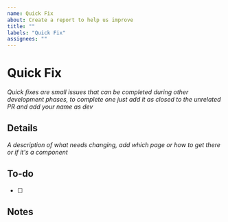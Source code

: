 ```yaml
---
name: Quick Fix
about: Create a report to help us improve
title: ""
labels: "Quick Fix"
assignees: ""
---
```


# Quick Fix
_Quick fixes are small issues that can be completed during other development phases, to complete one just add it as closed to the unrelated PR and add your name as dev_

## Details
_A description of what needs changing, add which page or how to get there or if it's a component_

## To-do
- [ ]

## Notes
